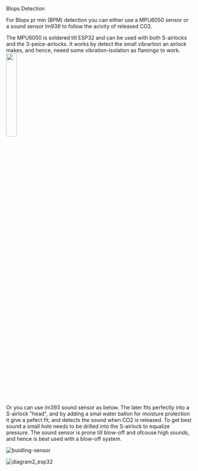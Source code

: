 Blops Detection

For Blops pr min (BPM) detection you can either use a MPU6050 sensor or a sound sensor lm939 to follow the acivity of released CO2.

The MPU6050 is soldered till ESP32 and can be used with both S-airlocks and the 3-peice-airlocks. It works by detect the small vibrartion an airlock makes, and hence, neeed some vibration-isolation as flamingo to work.
<img src='https://iblopper.bubble-logger.com/wp-content/uploads/2021/10/gif-1.gif' alt='' height="24%">

Or you can use lm393 sound sensor as below. The later fits perfectly into a S-airlock "head", and by adding a smal water ballon for moisture protection it give a pefect fit, and detects the sound when CO2 is released. To get best sound a small hole needs to be drilled into the S-airlock to equalize pressure. The sound sensor is prone till blow-off and ofcouse high sounds, and hence is best used with a blow-off system.

![buidling-sensor](https://github.com/kbaggen/SPINDELMATE/assets/16992918/9ecd153b-c536-4b11-9bb7-c5bcb28b7b20)

![diagram2_esp32](https://github.com/kbaggen/SPINDELMATE/assets/16992918/7c83d1a8-4c0a-4187-853c-b562b80e9360)
